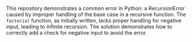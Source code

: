 This repository demonstrates a common error in Python: a RecursionError caused by improper handling of the base case in a recursive function. The `factorial` function, as initially written, lacks proper handling for negative input, leading to infinite recursion.  The solution demonstrates how to correctly add a check for negative input to avoid the error.